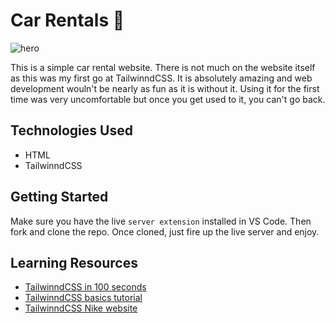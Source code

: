 # Car Rentals 🚗

![hero](https://github.com/anav5704/Tailwind-CSS/blob/main/docs/kants-tailwind.png)

This is a simple car rental website. There is not much on the website itself as this was my first go at TailwinndCSS. It is absolutely amazing and web development wouln't be nearly as fun as it is without it. Using it for the first time was very uncomfortable but once you get used to it, you can't go back.

## Technologies Used

- HTML
- TailwinndCSS

## Getting Started

Make sure you have the live ```server extension``` installed in VS Code. Then fork and clone the repo. Once cloned, just fire up the live server and enjoy.

## Learning Resources

- [TailwinndCSS in 100 seconds](https://www.youtube.com/watch?v=mr15Xzb1Ook)
- [TailwinndCSS basics tutorial](https://www.youtube.com/watch?v=pfaSUYaSgRo)
- [TailwinndCSS Nike website](https://www.youtube.com/watch?v=tS7upsfuxmo)

